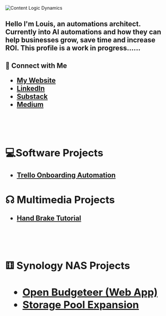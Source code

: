 ![Content Logic Dynamics](https://ibb.co/xS6n7Yjw)

<h2>Hello I'm Louis, an automations architect. Currently into AI automations and how they can help businesses grow, save time and increase ROI. This profile is a work in progress......</h2>

<h2>🤳 Connect with Me 

 -  <b>[My Website](https://contentlogicdynamics.tech/) 
 -  <b>[LinkedIn](https://www.linkedin.com/in/louisperez1978/)
 -  <b>[Substack](https://substack.com/@presicion25/)
 -  <b>[Medium](https://medium.com/@presicion25/)
 <br />
 <br />


<h2>💻Software Projects</h2>

- [Trello Onboarding Automation](https://github.com/presicion25/trello-onboarding-automation/tree/main)


<h2>&#9738; Multimedia Projects</h2>

  -  [Hand Brake Tutorial](https://github.com/presicion25/Hand-Brake)
 <br />
 <br />

<h2>&#9861; Synology NAS Projects<h2/>
  
  - [Open Budgeteer (Web App)](https://github.com/presicion25/open-budgeteer)
  - [Storage Pool Expansion](https://github.com/presicion25/Synology-Storage-Pool-Drive-Addition)
  <br />
  <br />
  
